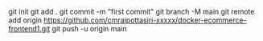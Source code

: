 git init
git add .
git commit -m "first commit"
git branch -M main
git remote add origin https://github.com/cmraipottasiri-xxxxx/docker-ecommerce-frontend1.git
git push -u origin main
